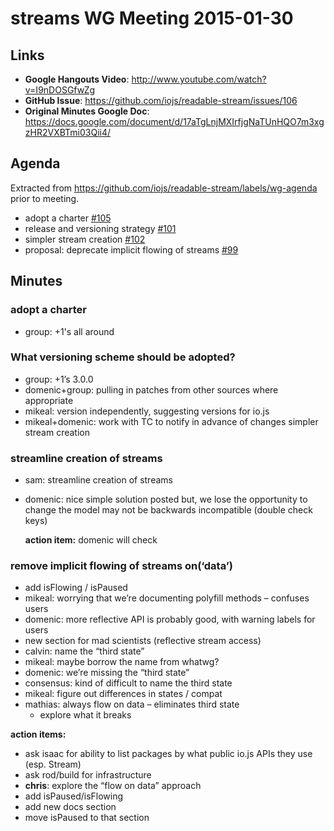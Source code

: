 # streams WG Meeting 2015-01-30

## Links

* **Google Hangouts Video**: http://www.youtube.com/watch?v=I9nDOSGfwZg
* **GitHub Issue**: https://github.com/iojs/readable-stream/issues/106
* **Original Minutes Google Doc**: https://docs.google.com/document/d/17aTgLnjMXIrfjgNaTUnHQO7m3xgzHR2VXBTmi03Qii4/

## Agenda

Extracted from https://github.com/iojs/readable-stream/labels/wg-agenda prior to meeting.

* adopt a charter [#105](https://github.com/iojs/readable-stream/issues/105)
* release and versioning strategy [#101](https://github.com/iojs/readable-stream/issues/101)
* simpler stream creation [#102](https://github.com/iojs/readable-stream/issues/102)
* proposal: deprecate implicit flowing of streams [#99](https://github.com/iojs/readable-stream/issues/99)

## Minutes

### adopt a charter

* group: +1's all around

### What versioning scheme should be adopted?
* group: +1’s 3.0.0
* domenic+group: pulling in patches from other sources where appropriate
* mikeal: version independently, suggesting versions for io.js
* mikeal+domenic: work with TC to notify in advance of changes
simpler stream creation

### streamline creation of streams
* sam: streamline creation of streams
* domenic: nice simple solution posted
  but, we lose the opportunity to change the model
  may not be backwards incompatible (double check keys)

  **action item:** domenic will check

### remove implicit flowing of streams on(‘data’)
* add isFlowing / isPaused
* mikeal: worrying that we’re documenting polyfill methods – confuses users
* domenic: more reflective API is probably good, with warning labels for users
* new section for mad scientists (reflective stream access)
* calvin: name the “third state”
* mikeal: maybe borrow the name from whatwg?
* domenic: we’re missing the “third state”
* consensus: kind of difficult to name the third state
* mikeal: figure out differences in states / compat
* mathias: always flow on data – eliminates third state
  * explore what it breaks

**action items:**
* ask isaac for ability to list packages by what public io.js APIs they use (esp. Stream)
* ask rod/build for infrastructure
* **chris**: explore the “flow on data” approach
* add isPaused/isFlowing
* add new docs section
* move isPaused to that section


